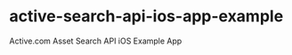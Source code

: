 active-search-api-ios-app-example
=================================

Active.com Asset Search API iOS Example App